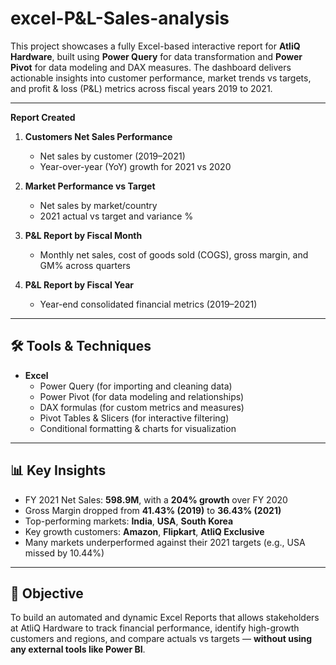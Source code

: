 # excel-P&L-Sales-analysis

This project showcases a fully Excel-based interactive report for **AtliQ Hardware**, built using **Power Query** for data transformation and **Power Pivot** for data modeling and DAX measures. The dashboard delivers actionable insights into customer performance, market trends vs targets, and profit & loss (P&L) metrics across fiscal years 2019 to 2021.

---
**Report Created**

1. **Customers Net Sales Performance**  
   - Net sales by customer (2019–2021)  
   - Year-over-year (YoY) growth for 2021 vs 2020

2. **Market Performance vs Target**  
   - Net sales by market/country  
   - 2021 actual vs target and variance %

3. **P&L Report by Fiscal Month**  
   - Monthly net sales, cost of goods sold (COGS), gross margin, and GM% across quarters

4. **P&L Report by Fiscal Year**  
   - Year-end consolidated financial metrics (2019–2021)

---

## 🛠 Tools & Techniques

- **Excel**
  - Power Query (for importing and cleaning data)
  - Power Pivot (for data modeling and relationships)
  - DAX formulas (for custom metrics and measures)
  - Pivot Tables & Slicers (for interactive filtering)
  - Conditional formatting & charts for visualization

---

## 📊 Key Insights

- FY 2021 Net Sales: **598.9M**, with a **204% growth** over FY 2020  
- Gross Margin dropped from **41.43% (2019)** to **36.43% (2021)**  
- Top-performing markets: **India**, **USA**, **South Korea**  
- Key growth customers: **Amazon**, **Flipkart**, **AtliQ Exclusive**  
- Many markets underperformed against their 2021 targets (e.g., USA missed by 10.44%)

---

## 🎯 Objective

To build an automated and dynamic Excel Reports that allows stakeholders at AtliQ Hardware to track financial performance, identify high-growth customers and regions, and compare actuals vs targets — **without using any external tools like Power BI**.



